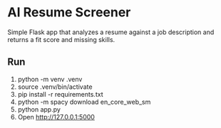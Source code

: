 # AI Resume Screener

Simple Flask app that analyzes a resume against a job description and returns a fit score and missing skills.

## Run
1. python -m venv .venv
2. source .venv/bin/activate
3. pip install -r requirements.txt
4. python -m spacy download en_core_web_sm
5. python app.py
6. Open http://127.0.0.1:5000
